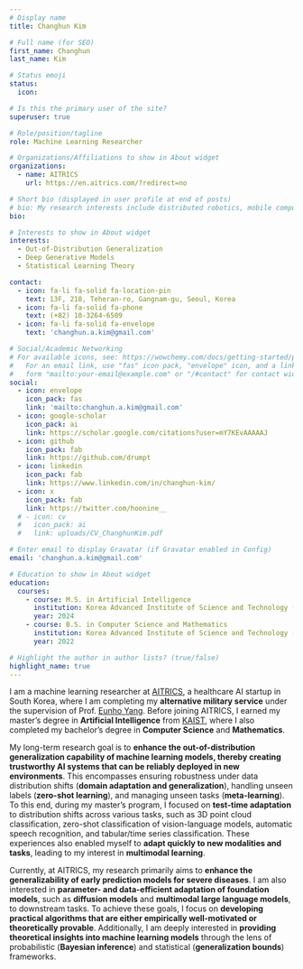 ```yaml
---
# Display name
title: Changhun Kim

# Full name (for SEO)
first_name: Changhun
last_name: Kim

# Status emoji
status:
  icon:

# Is this the primary user of the site?
superuser: true

# Role/position/tagline
role: Machine Learning Researcher

# Organizations/Affiliations to show in About widget
organizations:
  - name: AITRICS
    url: https://en.aitrics.com/?redirect=no

# Short bio (displayed in user profile at end of posts)
# bio: My research interests include distributed robotics, mobile computing and programmable matter.
bio:

# Interests to show in About widget
interests:
  - Out-of-Distribution Generalization
  - Deep Generative Models
  - Statistical Learning Theory

contact:
  - icon: fa-li fa-solid fa-location-pin
    text: 13F, 218, Teheran-ro, Gangnam-gu, Seoul, Korea
  - icon: fa-li fa-solid fa-phone
    text: (+82) 10-3264-6509
  - icon: fa-li fa-solid fa-envelope
    text: 'changhun.a.kim@gmail.com'

# Social/Academic Networking
# For available icons, see: https://wowchemy.com/docs/getting-started/page-builder/#icons
#   For an email link, use "fas" icon pack, "envelope" icon, and a link in the
#   form "mailto:your-email@example.com" or "/#contact" for contact widget.
social:
  - icon: envelope
    icon_pack: fas
    link: 'mailto:changhun.a.kim@gmail.com'
  - icon: google-scholar
    icon_pack: ai
    link: https://scholar.google.com/citations?user=mY7KEvAAAAAJ
  - icon: github
    icon_pack: fab
    link: https://github.com/drumpt
  - icon: linkedin
    icon_pack: fab
    link: https://www.linkedin.com/in/changhun-kim/
  - icon: x
    icon_pack: fab
    link: https://twitter.com/hoonine__
  # - icon: cv
  #   icon_pack: ai
  #   link: uploads/CV_ChanghunKim.pdf

# Enter email to display Gravatar (if Gravatar enabled in Config)
email: 'changhun.a.kim@gmail.com'

# Education to show in About widget
education:
  courses:
    - course: M.S. in Artificial Intelligence
      institution: Korea Advanced Institute of Science and Technology (KAIST)
      year: 2024
    - course: B.S. in Computer Science and Mathematics
      institution: Korea Advanced Institute of Science and Technology (KAIST)
      year: 2022

# Highlight the author in author lists? (true/false)
highlight_name: true
---
```

I am a machine learning researcher at [AITRICS](http://en.aitrics.com/?redirect=no), a healthcare AI startup in South Korea, where I am completing my **alternative military service** under the supervision of Prof. [Eunho Yang](https://mli.kaist.ac.kr/people/). Before joining AITRICS, I earned my master’s degree in **Artificial Intelligence** from [KAIST](https://www.kaist.ac.kr/kr/), where I also completed my bachelor’s degree in **Computer Science** and **Mathematics**.

My long-term research goal is to **enhance the out-of-distribution generalization capability of machine learning models, thereby creating trustworthy AI systems that can be reliably deployed in new environments**. This encompasses ensuring robustness under data distribution shifts (**domain adaptation and generalization**), handling unseen labels (**zero-shot learning**), and managing unseen tasks (**meta-learning**). To this end, during my master’s program, I focused on **test-time adaptation** to distribution shifts across various tasks, such as 3D point cloud classification, zero-shot classification of vision-language models, automatic speech recognition, and tabular/time series classification. These experiences also enabled myself to **adapt quickly to new modalities and tasks**, leading to my interest in **multimodal learning**.

Currently, at AITRICS, my research primarily aims to **enhance the generalizability of early prediction models for severe diseases**. I am also interested in **parameter- and data-efficient adaptation of foundation models**, such as **diffusion models** and **multimodal large language models**, to downstream tasks. To achieve these goals, I focus on **developing practical algorithms that are either empirically well-motivated or theoretically provable**. Additionally, I am deeply interested in **providing theoretical insights into machine learning models** through the lens of probabilistic (**Bayesian inference**) and statistical (**generalization bounds**) frameworks.